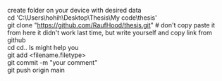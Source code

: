 create folder on your device with desired data  
cd 'C:\Users\hohih\Desktop\Thesis\My code\thesis'  
git clone "https://github.com/RaufHood/thesis.git"     # don't copy paste it from here it didn't work last time, but write yourself and copy link from github  
cd cd.. ls might help you  
git add <filename.filetype>  
git commit -m "your comment"  
git push origin main  
